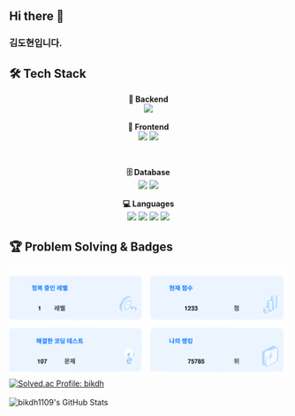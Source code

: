 ## Hi there 👋

### 김도현입니다.

## 🛠 Tech Stack

<div align="center">


<b>🔧 Backend</b><br/>
<img src="https://img.shields.io/badge/spring-%236DB33F.svg?style=for-the-badge&logo=spring&logoColor=white" />
<br/>

<!-- Frontend -->
<b>🎨 Frontend</b><br/>
<img src="https://img.shields.io/badge/vuejs-%2335495e.svg?style=for-the-badge&logo=vuedotjs&logoColor=%234FC08D" />
<img src="https://img.shields.io/badge/bootstrap-%238511FA.svg?style=for-the-badge&logo=bootstrap&logoColor=white" />

<br/>

<b>🗄️ Database</b><br/>
<img src="https://img.shields.io/badge/mysql-4479A1.svg?style=for-the-badge&logo=mysql&logoColor=white" />
<img src="https://img.shields.io/badge/MongoDB-%234ea94b.svg?style=for-the-badge&logo=mongodb&logoColor=white" />

<!-- Languages -->
<b>💻 Languages</b><br/>
<img src="https://img.shields.io/badge/java-%23ED8B00.svg?style=for-the-badge&logo=openjdk&logoColor=white" />
<img src="https://img.shields.io/badge/javascript-%23323330.svg?style=for-the-badge&logo=javascript&logoColor=%23F7DF1E" />
<img src="https://img.shields.io/badge/python-3670A0?style=for-the-badge&logo=python&logoColor=ffdd54" />
<img src="https://img.shields.io/badge/r-%23276DC3.svg?style=for-the-badge&logo=r&logoColor=white" />

</div>

## 🏆 Problem Solving & Badges

<div>

<!-- Programmers Badge -->
<a href="https://github.com/bikdh1109/Programmers_Badge_Generator" target="_blank">
  <img src="https://raw.githubusercontent.com/bikdh1109/Programmers_Badge_Generator/main/result/result.svg" alt="Programmers Badge" />
</a>
<!-- Solved.ac Badge -->
<a href="https://solved.ac/bikdh/" target="_blank">
  <img src="https://mazassumnida.wtf/api/v2/generate_badge?boj=bikdh" alt="Solved.ac Profile: bikdh" />
</a>
<br/><br/>

<!-- GitHub Stats -->
<img src="https://github-readme-stats.vercel.app/api?username=bikdh1109&show_icons=true&theme=radical" alt="bikdh1109's GitHub Stats" />

</div>


<!--
**bikdh1109/bikdh1109** is a ✨ _special_ ✨ repository because its `README.md` (this file) appears on your GitHub profile.

Here are some ideas to get you started:

- 🔭 I’m currently working on ...
- 🌱 I’m currently learning ...
- 👯 I’m looking to collaborate on ...
- 🤔 I’m looking for help with ...
- 💬 Ask me about ...
- 📫 How to reach me: ...
- 😄 Pronouns: ...
- ⚡ Fun fact: ...
-->
